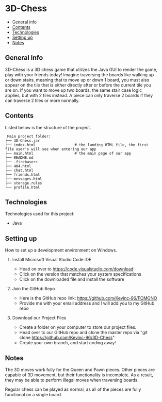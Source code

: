 <!-- Readme Start:
* This readme format was taken from a previous project
Source: https://github.com/Kevinc-96/Phresh/blob/main/README.md#general-info -->

# 3D-Chess

* [General info](#general-info)
* [Contents](#contents)
* [Technologies](#technologies)
* [Setting up](#setting-up)
* [Notes](#notes)


## General Info
3D-Chess is a 3D chess game that utilizes the Java GUI to render the game, play with your friends today! Imagine traversing the boards like walking up or down stairs, meaning that to move up or down 1 board, you must also appear on the tile that is either directly after or before the current tile you are on. If you want to move up two boards, the same stair case logic applies, but with 2 tiles instead. A piece can only traverse 2 boards if they can traverse 2 tiles or more normally.

## Contents
Listed below is the structure of the project.

```
 Main project folder: 
├── 3D-Chess.jar                
├── index.html                  # the landing HTML file, the first file user's will see when entering our app
├── main.html                   # the main page of our app
├── README.md
├── .firebaserc
├── 404.html
├── chat.html
├── friends.html
├── messages.html
├── storage.rules
└── profile.html 

```
## Technologies
Technologies used for this project:
* Java

## Setting up
How to set up a development environment on Windows.
1. Install Microsoft Visual Studio Code IDE
    * Head on over to https://code.visualstudio.com/download
    * Click on the version that matches your system specifications
    * Click on the downloaded file and install the software

2. Join the GitHub Repo
    * Here is the GitHub repo link: https://github.com/Kevinc-96/FOMONO
    * Provide me with your email address and I will add you to my GitHub repo

4. Download our Project Files 
    * Create a folder on your computer to store our project files.
    * Head over to our GitHub repo and clone the master repo via "git clone https://github.com/Kevinc-96/3D-Chess"
    * Create your own branch, and start coding away!

## Notes
The 3D moves work fully for the Queen and Pawn pieces. Other pieces are capable of 3D movement, but their functionality is incomplete. As a result, they may be able to perform illegal moves when traversing boards. 

Regular chess can be played as normal, as all of the pieces are fully functional on a single board.

```
